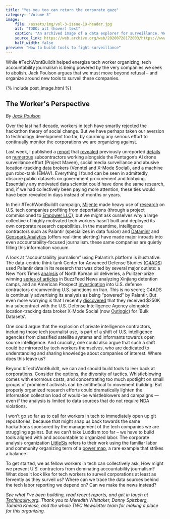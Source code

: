 ```yaml
---
title: "Yes you too can return the corporate gaze"
category: "Volume 3"
image:
    file: /assets/img/vol-3-issue-19-header.jpg
    alt: "TODO: alt (hover) text"
    caption: "An archived image of a data explorer for surveillance. We must build tools to stop these tools."
    source_link: https://web.archive.org/web/20200720172003/https://www.thehumangeo.com/
    half_width: false
preview: "How to build tools to fight surveillance"
---
```


While #TechWontBuildIt helped energize tech worker organizing, tech accountability journalism is being powered by the very companies we seek to abolish. Jack Poulson argues that we must move beyond refusal – and organize around new tools to surveil these companies.

<!-- DO NOT remove the excerpt tag -->
<!--excerpt-->
<!-- remaining content goes below here -->

<!-- DO NOT remove the header image -->
{% include post_image.html %}

## The Worker's Perspective

_By [Jack Poulson](https://twitter.com/_jack_poulson/status/1439640777420857355)_

Over the last half decade, workers in tech have smartly rejected the hackathon theory of social change. But we have perhaps taken our aversion to technology development too far, by spurning any serious effort to continually monitor the corporations we are organizing against.

Last week, I published a [report](https://techinquiry.org/EasyAsPAI/) that [revealed](https://www.forbes.com/sites/thomasbrewster/2021/09/08/project-maven-amazon-and-microsoft-get-50-million-in-pentagon-drone-surveillance-contracts-after-google/?sh=4cf0abc06f1e) previously unreported [details](https://theintercept.com/2021/09/15/pentagon-funding-think-tanks/) on [numerous](https://www.forbes.com/sites/thomasbrewster/2021/09/08/project-maven-startups-backed-by-google-peter-thiel-eric-schmidt-and-james-murdoch-build-ai-and-facial-recognition-surveillance-for-the-defense-department/?sh=66f116896ef2) subcontractors working alongside the Pentagon’s AI drone surveillance effort (Project Maven), social media surveillance and abusive location-tracking data brokers (Venntel and X-Mode Social), and a machine gun robo-tank (EMAV). Everything I found can be seen in admittedly obscure public datasets on government procurement and lobbying. Essentially any motivated data scientist could have done the same research, and, if we had collectively been paying more attention, these ties would have been revealed in days instead of months or years. 

In their #TechWontBuildIt campaign, [Mijente](https://mijente.net/) made heavy use of [research](https://mijente.net/wp-content/uploads/2018/10/WHO%E2%80%99S-BEHIND-ICE_-The-Tech-and-Data-Companies-Fueling-Deportations-_v1.pdf) on U.S. tech companies profiting from deportations (through a project commissioned to [Empower LLC](https://empowerllc.net/eng/)), but we might ask ourselves why a large collective of highly motivated tech workers hasn’t built and deployed its own corporate research capabilities. In the meantime, intelligence contractors such as Palantir (specializes in data fusion) and [Dataminr](https://techinquiry.org/explorer/vendor/dataminr%2C%20inc./) and [Geospark Analytics](https://techinquiry.org/explorer/vendor/geospark%20analytics%2C%20inc./) (offers real-time alerting) have made major inroads into even accountability-focused journalism. these same companies are quietly filling this information vacuum. 

A look at “accountability journalism” using Palantir’s platform is illustrative. The data-centric think tank Center for Advanced Defense Studies ([C4ADS](https://techinquiry.org/explorer/vendor/the%20center%20for%20advanced%20defense%20studies%2C%20inc./)) used Palantir data in its research that was cited by several major outlets: a New York Times [analysis](https://www.nytimes.com/2021/03/22/insider/north-korea-oil-supply.html) of North Korean oil deliveries, a Pulitzer-prize winning [series of articles](https://www.buzzfeednews.com/article/alison_killing/xinjiang-camps-china-factories-forced-labor) in BuzzFeed News analyzing Xinjiang detention camps, and an American Prospect [investigation](https://prospect.org/world/the-real-war-dogs-of-iraq/) into U.S. defense contractors circumventing U.S. sanctions on Iran. This is no secret; C4ADS is continually advertising its analysis as being “powered” by Palantir. But even more worrying is that I recently [discovered](https://techinquiry.org/EasyAsPAI/) that they received $250K in a subcontract with the U.S. Defense Intelligence Agency alongside location-tracking data broker X-Mode Social (now [Outlogic](https://techinquiry.org/explorer/vendor/outlogic%2C%20inc./)) for ‘Bulk Datasets’. 

One could argue that the explosion of private intelligence contractors, including those tech journalist use, is part of a shift of U.S. intelligence agencies from classified satellite systems and informants towards open source intelligence. And crucially, one could also argue that such a shift could be mirrored by tech workers themselves, who are dedicated to understanding and sharing knowledge about companies of interest. Where does this leave us?

Beyond #TechWontBuildIt, we can and should build tools to leer back at corporations. Consider the options, the diversity of tactics. Whistleblowing comes with enormous costs, and concentrating too much spotlight on small groups of prominent activists can be antithetical to movement building. But properly organized research efforts could dramatically lighten the information collection load of would-be whistleblowers and campaigns — even if the analysis is limited to data sources that do not require NDA violations.

I won’t go so far as to call for workers in tech to immediately open up git repositories, because that might snap us back towards the same hackathons sponsored by the management of the tech companies we are struggling against. But we can’t take Luddism too far – we have to build tools aligned with and accountable to organized labor. The corporate analysis organization [LittleSis](https://littlesis.org) refers to their work using the familiar labor and community organizing term of a [power map](https://littlesis.org/toolkit), a rare example that strikes a balance.

To get started, we as fellow workers in tech can collectively ask, How might we prevent U.S. contractors from dominating accountability journalism? What does it look like for tech workers to surveil corporations at least as fervently as they surveil us? Where can we trace the data sources behind the tech labor reporting we depend on? Can we make the news instead?

_See what I’ve been building, read recent reports, and get in touch at [TechInquiry.org](https://techinquiry.org/). Thank you to Meredith Whittaker, Danny Spitzberg, Tamara Kneese, and the whole TWC Newsletter team for making a place for this organizing._
